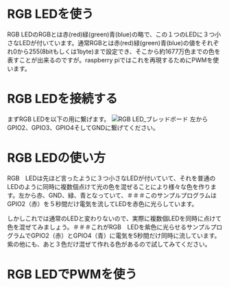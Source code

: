 # RGB LEDを使う
RGB LEDのRGBとは赤(red)緑(green)青(blue)の略で、この１つのLEDに３つ小さなLEDが付いています。通常RGBとは赤(red)緑(green)青(blue)の値をそれぞれ0から255(8bitもしくは1byte)まで設定でき、そこから約1677万色までの色を表すことが出来るのですが。raspberry piではこれを再現するためにPWMを使います。
# RGB LEDを接続する
まずRGB LEDを以下の用に繋げます。
![RGB LED_ブレッドボード](https://user-images.githubusercontent.com/81986311/216890125-45dff2c0-d047-40a3-9642-8af00716ac48.png)
左からGPIO2、GPIO3、GPIO4そしてGNDに繋げてください。
# RGB LEDの使い方
RGB　LEDは先ほど言ったように３つ小さなLEDが付いていて、それを普通のLEDのように同時に複数個点けて光の色を混ぜることにより様々な色を作ります。左から赤、GND、緑、青となっていて、＃＃＃このサンプルプログラムはGPIO2（赤）を５秒間だけ電気を流してLEDを赤色に光らしています。

しかしこれでは通常のLEDと変わりないので、実際に複数個LEDを同時に点けて色を混ぜてみましょう。＃＃＃これがRGB　LEDを紫色に光らせるサンプルプログラムでGPIO2（赤）とGPIO4（青）に電気を5秒間だけ同時に流しています。紫の他にも、あと３色だけ混ぜて作れる色があるので試してみてください。
# RGB LEDでPWMを使う
